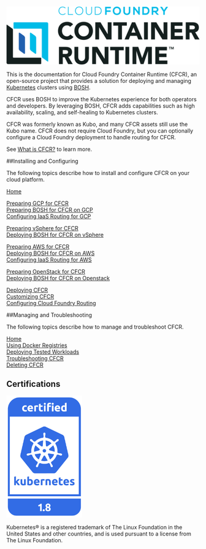#

![CFCR Logo](./images/common/cfcr-full.png)

This is the documentation for Cloud Foundry Container Runtime (CFCR), an open-source project that provides a solution for deploying and managing [Kubernetes](https://kubernetes.io/docs/home/) clusters using [BOSH](https://bosh.io/docs).

CFCR uses BOSH to improve the Kubernetes experience for both operators and developers. By leveraging BOSH, CFCR adds capabilities such as high availability, scaling, and self-healing to Kubernetes clusters.

CFCR was formerly known as Kubo, and many CFCR assets still use the Kubo name. CFCR does not require Cloud Foundry, but you can optionally configure a Cloud Foundry deployment to handle routing for CFCR.

See [What is CFCR?](./overview/what-is-cfcr/) to learn more.

##Installing and Configuring

The following topics describe how to install and configure CFCR on your cloud platform.

[Home](./installing/)

[Preparing GCP for CFCR](./installing/gcp/)  
[Preparing BOSH for CFCR on GCP](./installing/gcp/deploying-bosh-gcp/)  
[Configuring IaaS Routing for GCP](./installing/gcp/routing-gcp/)  

[Preparing vSphere for CFCR](./installing/vsphere/)  
[Deploying BOSH for CFCR on vSphere](./installing/vsphere/deploying-bosh-vsphere/)

[Preparing AWS for CFCR](./installing/aws/)  
[Deploying BOSH for CFCR on AWS](./installing/aws/deploying-bosh-aws/)  
[Configuring IaaS Routing for AWS](./installing/aws/routing-aws/)  

[Preparing OpenStack for CFCR](./installing/openstack/)  
[Deploying BOSH for CFCR on Openstack](./installing/openstack/)  

[Deploying CFCR](./installing/deploying-cfcr/)  
[Customizing CFCR](./installing/customizing-cfcr/)  
[Configuring Cloud Foundry Routing](./installing/cf-routing/)  

##Managing and Troubleshooting

The following topics describe how to manage and troubleshoot CFCR.

[Home](./managing/)  
[Using Docker Registries](./managing/using-docker/)  
[Deploying Tested Workloads](./managing/tested-workloads/)  
[Troubleshooting CFCR](./managing/troubleshooting/)  
[Deleting CFCR](./managing/deleting/)

## Certifications

<img alt="Kubernetes 1.8 Certification logo" src="./images/common/certified_kubernetes_1.8_color.png" width="198px">

Kubernetes® is a registered trademark of The Linux Foundation in the United States and other countries, and is used pursuant to a license from The Linux Foundation.
